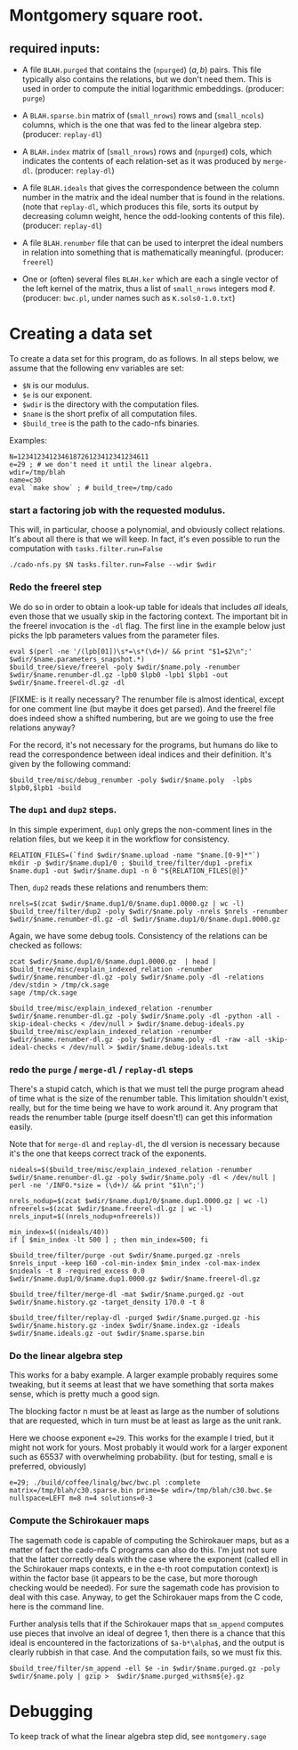 # Montgomery square root.

## required inputs:

 * A file `BLAH.purged` that contains the (`npurged`) $(a,b)$ pairs. This
   file typically also contains the relations, but we don't need them.
   This is used in order to compute the initial logarithmic embeddings.
   (producer: `purge`)

 * A `BLAH.sparse.bin` matrix of (`small_nrows`) rows and (`small_ncols`)
   columns, which is the one that was fed to the linear algebra step.
   (producer: `replay-dl`)

 * A `BLAH.index` matrix of (`small_nrows`) rows and (`npurged`) cols,
   which indicates the contents of each relation-set as it was produced
   by `merge-dl`. (producer: `replay-dl`)

 * A file `BLAH.ideals` that gives the correspondence between the column
   number in the matrix and the ideal number that is found in the
   relations. (note that `replay-dl`, which produces this file, sorts its
   output by decreasing column weight, hence the odd-looking contents
   of this file). (producer: `replay-dl`)

 * A file `BLAH.renumber` file that can be used to interpret the ideal
   numbers in relation into something that is mathematically meaningful.
   (producer: `freerel`)

 * One or (often) several files `BLAH.ker` which are each a single vector
   of the left kernel of the matrix, thus a list of `small_nrows`
   integers mod $\ell$.  (producer: `bwc.pl`, under names such as
   `K.sols0-1.0.txt`)


# Creating a data set

To create a data set for this program, do as follows.
In all steps below, we assume that the following env variables are set:
 - `$N` is our modulus.
 - `$e` is our exponent.
 - `$wdir` is the directory with the computation files.
 - `$name` is the short prefix of all computation files.
 - `$build_tree` is the path to the cado-nfs binaries.

Examples:

```
N=123412341234618726123412341234611
e=29 ; # we don't need it until the linear algebra.
wdir=/tmp/blah
name=c30
eval `make show` ; # build_tree=/tmp/cado
```

### start a factoring job with the requested modulus.

This will, in particular, choose a polynomial, and obviously collect
relations.  It's about all there is that we will keep. In fact, it's even
possible to run the computation with `tasks.filter.run=False`

```
./cado-nfs.py $N tasks.filter.run=False --wdir $wdir
```

### Redo the freerel step

We do so in order to obtain a look-up table for ideals that includes
_all_ ideals, even those that we usually skip in the factoring context.
The important bit in the freerel invocation is the `-dl` flag. The first
line in the example below just picks the lpb parameters values from the
parameter files.

```
eval $(perl -ne '/(lpb[01])\s*=\s*(\d+)/ && print "$1=$2\n";' $wdir/$name.parameters_snapshot.*)
$build_tree/sieve/freerel -poly $wdir/$name.poly -renumber $wdir/$name.renumber-dl.gz -lpb0 $lpb0 -lpb1 $lpb1 -out $wdir/$name.freerel-dl.gz -dl
```

[FIXME: is it really necessary? The renumber file is almost identical,
except for one comment line (but maybe it does get parsed). And the
freerel file does indeed show a shifted numbering, but are we going to
use the free relations anyway?

For the record, it's not necessary for the programs, but humans do like
to read the correspondence between ideal indices and their definition.
It's given by the following command:

```
$build_tree/misc/debug_renumber -poly $wdir/$name.poly  -lpbs $lpb0,$lpb1 -build
```

### The `dup1` and `dup2` steps.

In this simple experiment, `dup1` only greps the non-comment lines in the
relation files, but we keep it in the workflow for consistency.

```
RELATION_FILES=(`find $wdir/$name.upload -name "$name.[0-9]*"`)
mkdir -p $wdir/$name.dup1/0 ; $build_tree/filter/dup1 -prefix $name.dup1 -out $wdir/$name.dup1 -n 0 "${RELATION_FILES[@]}"
```

Then, `dup2` reads these relations and renumbers them:

```
nrels=$(zcat $wdir/$name.dup1/0/$name.dup1.0000.gz | wc -l)
$build_tree/filter/dup2 -poly $wdir/$name.poly -nrels $nrels -renumber $wdir/$name.renumber-dl.gz -dl $wdir/$name.dup1/0/$name.dup1.0000.gz
```

Again, we have some debug tools. Consistency of the relations can be
checked as follows:

```
zcat $wdir/$name.dup1/0/$name.dup1.0000.gz  | head | $build_tree/misc/explain_indexed_relation -renumber $wdir/$name.renumber-dl.gz -poly $wdir/$name.poly -dl -relations /dev/stdin > /tmp/ck.sage
sage /tmp/ck.sage

$build_tree/misc/explain_indexed_relation -renumber $wdir/$name.renumber-dl.gz -poly $wdir/$name.poly -dl -python -all -skip-ideal-checks < /dev/null > $wdir/$name.debug-ideals.py
$build_tree/misc/explain_indexed_relation -renumber $wdir/$name.renumber-dl.gz -poly $wdir/$name.poly -dl -raw -all -skip-ideal-checks < /dev/null > $wdir/$name.debug-ideals.txt
```

### redo the `purge` / `merge-dl` / `replay-dl` steps

There's a stupid catch, which is that we must tell the purge program
ahead of time what is the size of the renumber table. This limitation
shouldn't exist, really, but for the time being we have to work around
it. Any program that reads the renumber table (purge itself doesn't!) can
get this information easily.

Note that for `merge-dl` and `replay-dl`, the dl version is necessary
because it's the one that keeps correct track of the exponents.

```
nideals=$($build_tree/misc/explain_indexed_relation -renumber $wdir/$name.renumber-dl.gz -poly $wdir/$name.poly -dl < /dev/null | perl -ne '/INFO.*size = (\d+)/ && print "$1\n";')

nrels_nodup=$(zcat $wdir/$name.dup1/0/$name.dup1.0000.gz | wc -l)
nfreerels=$(zcat $wdir/$name.freerel-dl.gz | wc -l)
nrels_input=$((nrels_nodup+nfreerels))

min_index=$((nideals/40))
if [ $min_index -lt 500 ] ; then min_index=500; fi

$build_tree/filter/purge -out $wdir/$name.purged.gz -nrels $nrels_input -keep 160 -col-min-index $min_index -col-max-index $nideals -t 8 -required_excess 0.0 $wdir/$name.dup1/0/$name.dup1.0000.gz $wdir/$name.freerel-dl.gz

$build_tree/filter/merge-dl -mat $wdir/$name.purged.gz -out $wdir/$name.history.gz -target_density 170.0 -t 8

$build_tree/filter/replay-dl -purged $wdir/$name.purged.gz -his $wdir/$name.history.gz -index $wdir/$name.index.gz -ideals $wdir/$name.ideals.gz -out $wdir/$name.sparse.bin
```

### Do the linear algebra step

This works for a baby example. A larger example probably requires some
tweaking, but it seems at least that we have something that sorta makes
sense, which is pretty much a good sign.

The blocking factor n must be at least as large as the number of
solutions that are requested, which in turn must be at least as large as
the unit rank.

Here we choose exponent `e=29`. This works for the example I tried, but
it might not work for yours. Most probably it would work for a larger
exponent such as 65537 with overwhelming probability. (but for testing,
small e is preferred, obviously)

```
e=29; ./build/coffee/linalg/bwc/bwc.pl :complete matrix=/tmp/blah/c30.sparse.bin prime=$e wdir=/tmp/blah/c30.bwc.$e nullspace=LEFT m=8 n=4 solutions=0-3
```

### Compute the Schirokauer maps

The sagemath code is capable of computing the Schirokauer maps, but as a
matter of fact the cado-nfs C programs can also do this. I'm just not
sure that the latter correctly deals with the case where the exponent
(called ell in the Schirokauer maps contexts, e in the e-th root
computation context) is within the factor base (it appears to be the
case, but more thorough checking would be needed). For sure the sagemath
code has provision to deal with this case. Anyway, to get the Schirokauer
maps from the C code, here is the command line.

Further analysis tells that if the Schirokauer maps that `sm_append`
computes use pieces that involve an ideal of degree 1, then there is a
chance that this ideal is encountered in the factorizations of
`$a-b*\alpha$`, and the output is clearly rubbish in that case. And the
computation fails, so we must fix this.

```
$build_tree/filter/sm_append -ell $e -in $wdir/$name.purged.gz -poly $wdir/$name.poly | gzip >  $wdir/$name.purged_withsm${e}.gz
```

# Debugging

To keep track of what the linear algebra step did, see `montgomery.sage`

